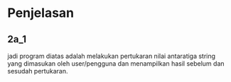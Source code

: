 # Penjelasan
## 2a_1
jadi program diatas adalah melakukan pertukaran nilai antaratiga string yang dimasukan oleh user/pengguna dan menampilkan hasil sebelum dan sesudah pertukaran.
